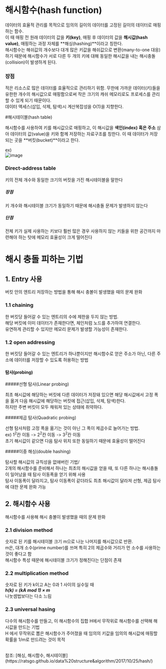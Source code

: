 # 해시함수(hash function)

데이터의 효율적 관리를 목적으로 임의의 길이의 데이터를 고정된 길이의 데이터로 매핑하는 함수. <br/>
이 때 매핑 전 원래 데이터의 값을 **키(key)**, 매핑 후 데이터의 값을 **해시값(hash value)**, 매핑하는 과정 자체를 **해싱(hashing)**이라고 칭한다. <br/>
해시함수는 해쉬값의 개수보다 대개 많은 키값을 해쉬값으로 변환(many-to-one 대응)하기 때문에 해시함수가 서로 다른 두 개의 키에 대해 동일한 해시값을 내는 해시충돌(collision)이 발생하게 된다.


### 장점

적은 리소스로 많은 데이터를 효율적으로 관리하기 위함. 무한에 가까운 데이터(키)들을 유한한 개수의 해시값으로 매핑함으로써 작은 크기의 캐쉬 메모리로도 프로세스를 관리할 수 있게 되기 때문이다. <br/>
데이터 액세스(삽입, 삭제, 탐색)시 계산복잡성을 O(1)을 지향한다.

#해시테이블(hash table)

해시함수를 사용하여 키를 해시값으로 매핑하고, 이 해시값을 **색인(index) 혹은 주소** 삼아 데이터의 값(value)을 키와 함께 저장하는 자료구조를 칭한다.
이 때 데이터가 저장되는 곳을 **버킷(bucket)**이라고 한다.

ex) <br/>
![image](https://user-images.githubusercontent.com/61372486/122212956-63ab4980-cee3-11eb-89fa-baf90a464cb2.png)


### Direct-address table

키의 전체 개수와 동일한 크기의 버킷을 가진 해시테이블을 말한다 <br/>

##### 장점

키 개수와 해시테이블 크기가 동일하기 때문에 해시충돌 문제가 발생하지 않는다


##### 단점

전체 키가 실제 사용하는 키보다 훨씬 많은 경우 사용하지 않는 키들을 위한 공간까지 마련해야 하는 탓에 메모리 효율성이 크게 떨어진다


# 해시 충돌 피하는 기법

## 1. Entry 사용
 
버킷 안의 엔트리 저장하는 방법을 통해 해시 충볼이 발생했을 때의 문제 완화

### 1.1 chaining

한 버킷당 들어갈 수 있는 엔트리의 수에 제한을 두지 않는 방법. <br/>
해당 버킷에 이미 데이터가 존재한다면, 체인처럼 노드를 추가하여 연결한다. <br/>
유연하게 관리할 수 있지만 메모리 문제가 발생할 가능성이 존재한다.


### 1.2 open addressing

한 버킷당 들어갈 수 있는 엔트리가 하나뿐이지만 해시함수로 얻은 주소가 아닌, 다른 주소에 데이터를 저장할 수 있도록 허용하는 방법

#### 탐사(probing)

#####선형 탐사(Linear probing)

최초 해시값에 해당하는 버킷에 다른 데이터가 저장돼 있으면 해당 해시값에서 고정 폭을 옮겨 다음 해시값에 해당하는 버킷에 접근(삽입, 삭제, 탐색)한다. <br/>
하지만 주변 버킷이 모두 채워져 있는 상태에 취약하다.

#####제곱 탐사(Quadratic probing)

선형 탐사처럼 고정 폭을 옮기는 것이 아닌 그 폭이 제곱수로 늘어가는 방법. <br/>
ex) 1<sup>2</sup>칸 이동 -> 2<sup>2</sup>칸 이동 -> 3<sup>2</sup>칸 이동 <br/>
초기 해시값이 같으면 다음 탐사 위치 또한 동일하기 때문에 효율성이 떨어진다

#####이중 해싱(double hashing)

탐사할 해시값의 규칙성을 없애버린 기법/ <br/>
2개의 해시함수를 준비해서 하나는 최초의 해시값을 얻을 때, 또 다른 하나는 해시충돌이 일어났을 때 탐사 이동폭을 얻기 위해 사용 <br/>
탐사 이동폭이 달라지고, 탐사 이동폭이 같더라도 최초 해시값이 달라져 선형, 제곱 탐사에 대한 문제 완화 가능


## 2. 해시함수 사용

해시함수를 사용해 해시 충볼이 발생했을 때의 문제 완화



### 2.1 division method

숫자로 된 키를 해시테이블 크기 m으로 나눈 나머지를 해시값으로 반환. <br/>
m은, 대개 소수(prime number)를 쓰며 특히 2의 제곱수와 거리가 먼 소수를 사용하는 것이 좋다고 함 <br/>
해시함수 특성 때문에 해시테이블 크기가 정해진다는 단점이 존재


### 2.2 multiplication method

숫자로 된 키가 k이고 A는 0과 1 사이의 실수일 때 <br/> 
***h(k) = (kA mod 1) × m*** <br/>
나눗셈법보다는 다소 느림


### 2.3 universal hasing

다수의 해시함수를 만들고, 이 해시함수의 집합 H에서 무작위로 해시함수를 선택해 해시값을 만드는 기법 <br/>
H 에서 무작위로 뽑은 해시함수가 주어졌을 때 임의의 키값을 임의의 해시값에 매핑할 확률을 1/m로 만드려는 것이 목적 <br/>


<br/>
참조: [해싱, 해시함수, 해시테이블](https://ratsgo.github.io/data%20structure&algorithm/2017/10/25/hash/)
